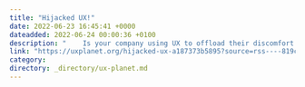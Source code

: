 ```yaml
---
title: "Hijacked UX!"
date: 2022-06-23 16:45:41 +0000
dateadded: 2022-06-24 00:00:36 +0100
description: "    Is your company using UX to offload their discomfort with ambiguity?  Continue reading on UX Planet »  "
link: "https://uxplanet.org/hijacked-ux-a187373b5895?source=rss----819cc2aaeee0---4"
category:
directory: _directory/ux-planet.md
---
```

